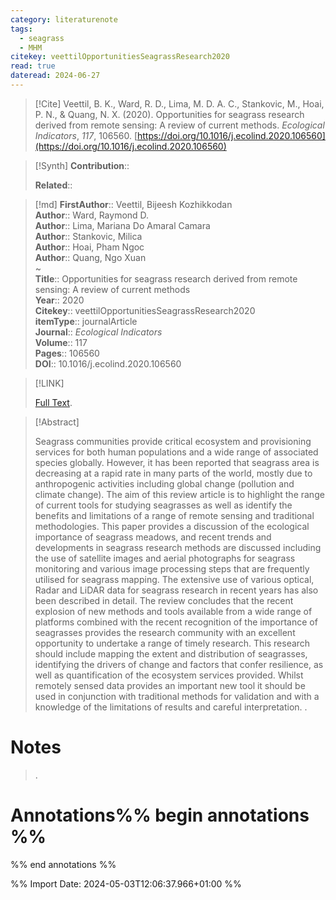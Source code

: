 ```yaml
---
category: literaturenote
tags:
  - seagrass
  - MHM
citekey: veettilOpportunitiesSeagrassResearch2020
read: true
dateread: 2024-06-27
---
```


> [!Cite]
> Veettil, B. K., Ward, R. D., Lima, M. D. A. C., Stankovic, M., Hoai, P. N., & Quang, N. X. (2020). Opportunities for seagrass research derived from remote sensing: A review of current methods. _Ecological Indicators_, _117_, 106560. [https://doi.org/10.1016/j.ecolind.2020.106560](https://doi.org/10.1016/j.ecolind.2020.106560)

>[!Synth]
>**Contribution**:: 
>
>**Related**:: 
>

>[!md]
> **FirstAuthor**:: Veettil, Bijeesh Kozhikkodan  
> **Author**:: Ward, Raymond D.  
> **Author**:: Lima, Mariana Do Amaral Camara  
> **Author**:: Stankovic, Milica  
> **Author**:: Hoai, Pham Ngoc  
> **Author**:: Quang, Ngo Xuan  
~    
> **Title**:: Opportunities for seagrass research derived from remote sensing: A review of current methods  
> **Year**:: 2020   
> **Citekey**:: veettilOpportunitiesSeagrassResearch2020  
> **itemType**:: journalArticle  
> **Journal**:: *Ecological Indicators*  
> **Volume**:: 117   
> **Pages**:: 106560  
> **DOI**:: 10.1016/j.ecolind.2020.106560    

> [!LINK] 
>
>  [Full Text](file://C:\Users\olley\Zotero\storage\ITKWTTBK\Veettil%20et%20al.%20-%202020%20-%20Opportunities%20for%20seagrass%20research%20derived%20from%20r.pdf).

> [!Abstract]
>
> Seagrass communities provide critical ecosystem and provisioning services for both human populations and a wide range of associated species globally. However, it has been reported that seagrass area is decreasing at a rapid rate in many parts of the world, mostly due to anthropogenic activities including global change (pollution and climate change). The aim of this review article is to highlight the range of current tools for studying seagrasses as well as identify the benefits and limitations of a range of remote sensing and traditional methodologies. This paper provides a discussion of the ecological importance of seagrass meadows, and recent trends and developments in seagrass research methods are discussed including the use of satellite images and aerial photographs for seagrass monitoring and various image processing steps that are frequently utilised for seagrass mapping. The extensive use of various optical, Radar and LiDAR data for seagrass research in recent years has also been described in detail. The review concludes that the recent explosion of new methods and tools available from a wide range of platforms combined with the recent recognition of the importance of seagrasses provides the research community with an excellent opportunity to undertake a range of timely research. This research should include mapping the extent and distribution of seagrasses, identifying the drivers of change and factors that confer resilience, as well as quantification of the ecosystem services provided. Whilst remotely sensed data provides an important new tool it should be used in conjunction with traditional methods for validation and with a knowledge of the limitations of results and careful interpretation.
>.
> 
# Notes
>.


# Annotations%% begin annotations %%


%% end annotations %%

%% Import Date: 2024-05-03T12:06:37.966+01:00 %%
